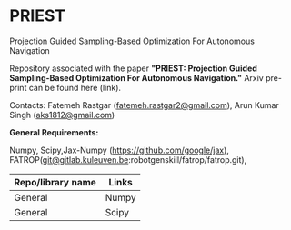 # PRIEST
Projection Guided Sampling-Based Optimization For Autonomous Navigation 

Repository associated with the paper **"PRIEST: Projection Guided Sampling-Based Optimization For Autonomous Navigation."** Arxiv pre-print can be found here (link).

Contacts: Fatemeh Rastgar (fatemeh.rastgar2@gmail.com), Arun Kumar Singh (aks1812@gmail.com)

**General Requirements:**

Numpy, Scipy,Jax-Numpy (https://github.com/google/jax), FATROP(git@gitlab.kuleuven.be:robotgenskill/fatrop/fatrop.git), 

|   Repo/library name | Links |
| --- | --- |
| General | Numpy |
| General | Scipy |
